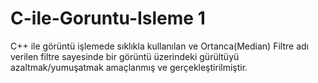 # C-ile-Goruntu-Isleme 1
C++ ile görüntü işlemede sıklıkla kullanılan ve Ortanca(Median) Filtre adı verilen filtre  sayesinde bir görüntü üzerindeki gürültüyü azaltmak/yumuşatmak amaçlanmış ve gerçekleştirilmiştir.
